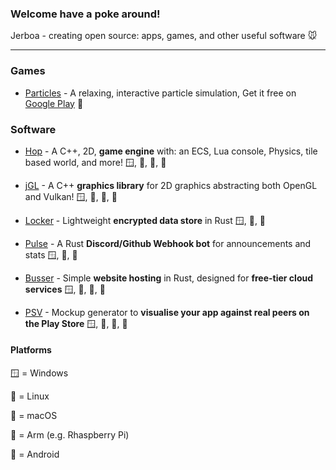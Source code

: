 ### Welcome have a poke around!

Jerboa - creating open source: apps, games, and other useful software 🐭
____

### Games

- [Particles](https://github.com/JerboaBurrow/Particles) - A relaxing, interactive particle simulation, Get it free on [Google Play](https://jerboa.app/particles) 🤖

### Software

- [Hop](https://github.com/JerboaBurrow/Hop)  - A C++, 2D, **game engine** with: an ECS, Lua console, Physics, tile based world, and more!   🪟, 🐧, 🍎, 🤖
- [jGL](https://github.com/JerboaBurrow/jGL) - A C++ **graphics library** for 2D graphics abstracting both OpenGL and Vulkan!                🪟, 🐧, 🍎, 🤖
  
- [Locker](https://github.com/JerboaBurrow/Locker) - Lightweight **encrypted data store** in Rust                                            🪟, 🐧, 🍎
  
- [Pulse](https://github.com/JerboaBurrow/Pulse) - A Rust **Discord/Github Webhook bot** for announcements and stats                         🪟, 🐧, 🍎
- [Busser](https://github.com/JerboaBurrow/Busser) - Simple **website hosting** in Rust, designed for **free-tier cloud services**             🪟, 🐧, 🍎, 🦾

- [PSV](https://github.com/JerboaBurrow/PlayStoreVisualiser) - Mockup generator to **visualise your app against real peers on the Play Store** 🪟, 🐧, 🍎, 🦾

#### Platforms
🪟 = Windows 

🐧 = Linux 

🍎 = macOS 

🦾 = Arm (e.g. Rhaspberry Pi)

🤖 = Android
